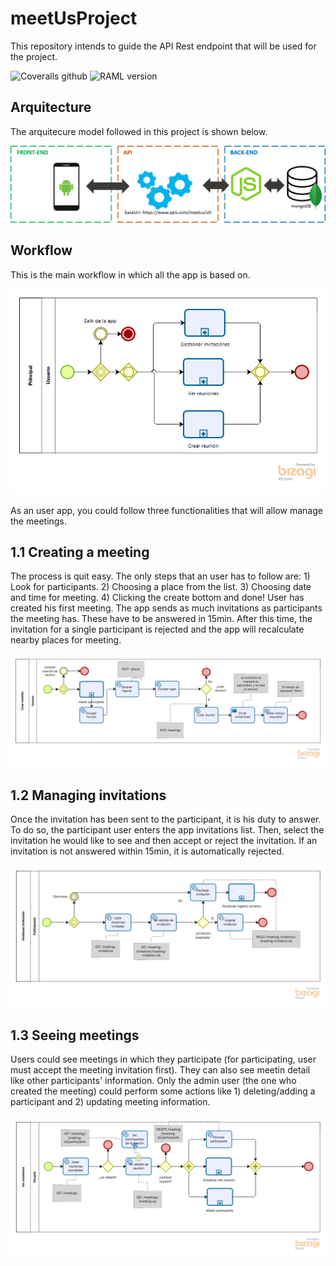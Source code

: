

 # meetUsProject
This repository intends to guide the API Rest endpoint that will be used for the project.

![Coveralls github](https://img.shields.io/coveralls/github/jekyll/jekyll.svg) ![RAML version](https://img.shields.io/badge/raml-v0.2.0-blue.svg)


## Arquitecture

The arquitecure model followed in this project is shown below.

![Arquitecture](/images/arquitecture.png)

## Workflow

This is the main workflow in which all the app is based on.

![Main workflow](/images/principalWorkflow.png)

As an user app, you could follow three functionalities that will allow manage the meetings. 

## 1.1 Creating a meeting

The process is quit easy. The only steps that an user has to follow are: 1) Look for participants. 2) Choosing a place from the list. 3) Choosing date and time for meeting. 4) Clicking the create bottom and done! User has created his first meeting. The app sends as much invitations as participants the meeting has. These have to be answered in 15min. After this time, the invitation for a single participant is rejected and the app will recalculate nearby places for meeting.

![Creating meeting](/images/creatingMeeting.png)

## 1.2 Managing invitations

Once the invitation has been sent to the participant, it is his duty to answer. To do so, the participant user enters the app invitations list. Then, select the invitation he would like to see and then accept or reject the invitation. If an invitation is not answered within 15min, it is automatically rejected.

![Managing invitations](/images/managingInvitation.png)

## 1.3 Seeing meetings

Users could see meetings in which they participate (for participating, user must accept the meeting invitation first). They can also see meetin detail like other participants' information. Only the admin user (the one who created the meeting) could perform some actions like 1) deleting/adding a participant and 2) updating meeting information.

![Seeing meetings](/images/seeingMeetings.png)
